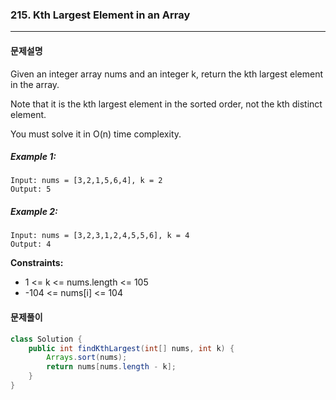 ### 215. Kth Largest Element in an Array

---

#### 문제설명

Given an integer array nums and an integer k, return the kth largest element in the array.

Note that it is the kth largest element in the sorted order, not the kth distinct element.

You must solve it in O(n) time complexity.

##### Example 1:

```
Input: nums = [3,2,1,5,6,4], k = 2
Output: 5
```

##### Example 2:

```
Input: nums = [3,2,3,1,2,4,5,5,6], k = 4
Output: 4
```

**Constraints:**

- 1 <= k <= nums.length <= 105
- -104 <= nums[i] <= 104

#### 문제풀이

```java
class Solution {
    public int findKthLargest(int[] nums, int k) {
        Arrays.sort(nums);
        return nums[nums.length - k];
    }
}
```
